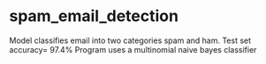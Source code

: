 # spam_email_detection
Model classifies email into two categories spam and ham. 
Test set accuracy= 97.4%
Program uses a multinomial naive bayes classifier
